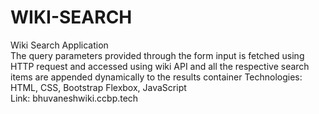 # WIKI-SEARCH
Wiki Search Application 							                                              
    The query parameters provided through the form input is fetched using HTTP request and accessed 
    using wiki API and all the respective search items are appended dynamically to the results container
Technologies: HTML, CSS, Bootstrap Flexbox, JavaScript                                         
Link: bhuvaneshwiki.ccbp.tech
